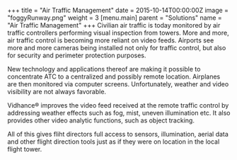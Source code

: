 +++
title = "Air Traffic Management"
date = 2015-10-14T00:00:00Z
image = "foggyRunway.png"
weight = 3
[menu.main]
parent = "Solutions"
name = "Air Traffic Management"
+++
Civilian air traffic is today monitored by air traffic controllers performing visual inspection from towers. More and more, air traffic control is becoming more reliant on video feeds. Airports see more and more cameras being installed not only for traffic control, but also for security and perimeter protection purposes.

New technology and applications thereof are making it possible to concentrate ATC to a centralized and possibly remote location. Airplanes are then monitored via computer screens. Unfortunately, weather and video visibility are not always favorable.

Vidhance® improves the video feed received at the remote traffic control by addressing weather effects such as fog, mist, uneven illumination etc. It also provides other video analytic functions, such as object tracking.

All of this gives fliht directors full access to sensors, illumination, aerial data and other flight direction tools just as if they were on location in the local flight tower.
